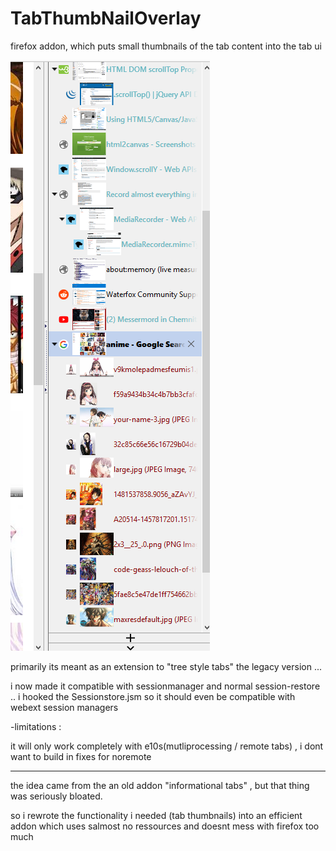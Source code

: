 # TabThumbNailOverlay
firefox addon, which puts small thumbnails of the tab content into the tab ui 


![GitHub Logo](screenShot.png)

primarily its meant as an extension to "tree style tabs" the legacy version ...

i now made it compatible with sessionmanager and normal session-restore .. 
i hooked the Sessionstore.jsm so it should even be compatible with webext session managers 

-limitations :

it will only work completely with e10s(mutliprocessing / remote tabs) , i dont want to build in fixes for noremote 

---

the idea came from the an old addon "informational tabs" , but that thing was seriously bloated.

so i rewrote the functionality i needed (tab thumbnails) into an efficient addon which uses salmost no ressources and doesnt mess with firefox too much 
